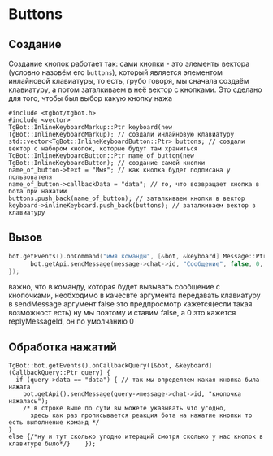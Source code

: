 # Buttons
## Создание

Создание кнопок работает так: сами кнопки - это элементы вектора (условно назовём его `buttons`), который является элементом инлайновой клавиатуры, то есть, грубо говоря, мы сначала создаём клавиатуру, а потом заталкиваем в неё вектор с кнопками. Это сделано для того, чтобы был выбор какую кнопку нажа

```
#include <tgbot/tgbot.h>
#include <vector>
TgBot::InlineKeyboardMarkup::Ptr keyboard(new TgBot::InlineKeyboardMarkup); // создали инлайновую клавиатуру
std::vector<TgBot::InlineKeyboardButton::Ptr> buttons; // создали вектор с набором кнопок, которые будут там храниться
TgBot::InlineKeyboardButton::Ptr name_of_button(new TgBot::InlineKeyboardButton); // создание самой кнопки
name_of_button->text = "Имя"; // как кнопка будет подписана у пользователя
name_of_button->callbackData = "data"; // то, что возвращает кнопка в бота при нажатии
buttons.push_back(name_of_button); // заталкиваем кнопки в вектор
keyboard->inlineKeyboard.push_back(buttons); // заталкиваем вектор в клавиатуру

```
## Вызов
``` cpp
bot.getEvents().onCommand("имя команды", [&bot, &keyboard] Message::Ptr message) {
      bot.getApi.sendMessage(message->chat->id, "Сообщение", false, 0, keyboard)
});
```
важно, что в команду, которая будет вызывать сообщение с кнопочками, необходимо в качесвте аргумента передавать клавиатуру
в sendMessage аргумент false это предпросмотр кажется(если такая возможност есть) ну мы поэтому  и ставим false, а 0 это кажется replyMessageId, он по умолчанию 0
## Обработка нажатий
```
TgBot::bot.getEvents().onCallbackQuery([&bot, &keyboard](CallbackQuery::Ptr query) {
  if (query->data == "data") { // так мы определяем какая кнопка была нажата
    bot.getApi().sendMessage(query->message->chat->id, "кнопочка нажалась");
    /* в строке выше по сути вы можете указывать что угодно,
      здесь как раз прописывается реакция бота на нажатие кнопки то есть выполнение команд */
}
else {/*ну и тут сколько угодно итераций смотря сколько у нас кнопок в клавитуре было*/}    });
```

